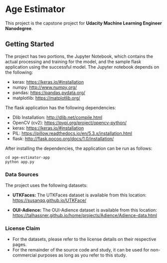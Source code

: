 # Age Estimator

This project is the capstone project for **Udacity Machine Learning Engineer Nanodegree**.

## Getting Started

The project has two portions, the Jupyter Notebook, which contains the actual processing and training for the model, and the sample flask application using the successful model. The Jupyter notebook depends on the following:

- keras: https://keras.io/#installation
- numpy: http://www.numpy.org/
- pandas: https://pandas.pydata.org/
- matplotlib: https://matplotlib.org/

The flask application has the following dependencies:

- Dlib Installation: http://dlib.net/compile.html
- OpenCV (cv2): https://pypi.org/project/opencv-python/
- keras: https://keras.io/#installation
- PIL: https://pillow.readthedocs.io/en/5.3.x/installation.html
- flask: http://flask.pocoo.org/docs/1.0/installation/

After installing the dependencies, the application can be run as follows:

```
cd age-estimator-app
python app.py
```

### Data Sources

The project uses the following datasets:

- **UTKFaces:** The UTKFaces dataset is available from this location: https://susanqq.github.io/UTKFace/

- **OUI-Adience:** The OUI-Adience dataset is available from this location: https://talhassner.github.io/home/projects/Adience/Adience-data.html

### License Claim

- For the datasets, please refer to the license details on their respective pages.
- For the remainder of the source code and study, it can be used for non-commercial purposes as long as you refer to this study.
